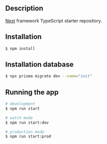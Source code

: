 ## Description

[Nest](https://github.com/nestjs/nest) framework TypeScript starter repository.

## Installation

```bash
$ npm install
```

## Installation database

```bash
$ npx prisma migrate dev --name="init"
```

## Running the app

```bash
# development
$ npm run start

# watch mode
$ npm run start:dev

# production mode
$ npm run start:prod
```
